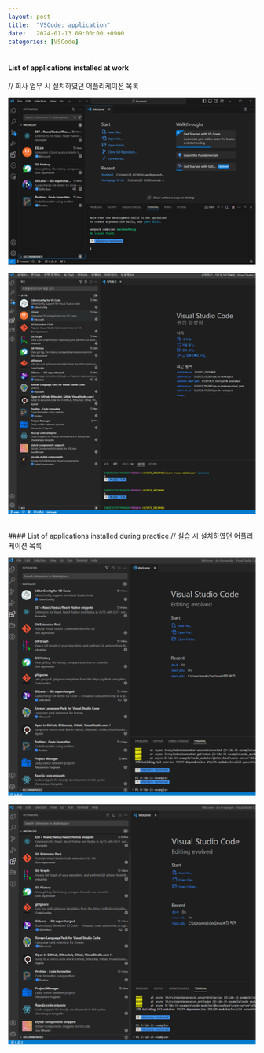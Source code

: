 ```yaml
---
layout: post
title:  "VSCode: application"
date:   2024-01-13 09:00:00 +0900
categories: [VSCode]
---
```


#### List of applications installed at work   
// 회사 업무 시 설치하였던 어플리케이션 목록   
   
![](https://raw.githubusercontent.com/mmmirrra/mmmirrra.github.io/main/_assets/vscodeApplication1.png)
   
![](https://raw.githubusercontent.com/mmmirrra/mmmirrra.github.io/main/_assets/vscodeApplication2.png)
   
<br>
#### List of applications installed during practice   
// 실습 시 설치하였던 어플리케이션 목록   
   
![](https://raw.githubusercontent.com/mmmirrra/mmmirrra.github.io/main/_assets/vscodeApplication3.png)
   
![](https://raw.githubusercontent.com/mmmirrra/mmmirrra.github.io/main/_assets/vscodeApplication4.png)
